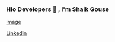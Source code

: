 ### Hlo Developers 👋 , I'm Shaik Gouse 

[image](https://blog.eduonix.com/wp-content/uploads/2018/09/Full-Stack-Developer.jpg)


[Linkedin](https://www.linkedin.com/in/shaik-gouse-94b50a1b8/)
     
     
     
                    
                                                



         
 


<!--
**gouseimmu/gouseimmu** is a ✨ _special_ ✨ repository because its `README.md` (this file) appears on your GitHub profile.

Here are some ideas to get you started:

- 🔭 I’m currently working on Project
 
